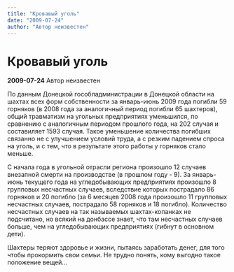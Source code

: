 ```yaml
---
title: "Кровавый уголь"
date: "2009-07-24"
author: "Автор неизвестен"
---
```


# Кровавый уголь

**2009-07-24** Автор неизвестен

По данным Донецкой гособладминистрации в Донецкой области на шахтах всех форм собственности за январь-июнь 2009 года погибли 59 горняков (в 2008 года за аналогичный период погибли 65 шахтеров), общий травматизм на угольных предприятиях уменьшился, по сравнению с аналогичным периодом прошлого года, на 202 случая и составиляет 1593 случая. Такое уменьшение количества погибших связанно не с улучшением условий труда, а с резким падением спроса на уголь, и с тем, что в результате этого работы у горняков стало меньше.

С начала года в угольной отрасли региона произошло 12 случаев внезапной смерти на производстве (в прошлом году - 9). За январь-июнь текущего года на угледобывающих предприятиях произошло 8 групповых несчастных случаев, вследствие которых пострадало 86 горняков и 20 погибло (за 6 месяцев 2008 года произошло 11 групповых несчастных случаев, пострадало 58 горняков и 18 погибло). Количество несчастных случаев на так называемых шахтах-копанках не подсчитано, но всякий на донбассе знает, что там несчастных случаев больше, чем на угледобывающих предприятиях (гибнут в основном дети).

Шахтеры теряют здоровье и жизни, пытаясь заработать денег, для того чтобы прокормить свои семьи. Не трудно понять, кому выгодно такое положение вещей...
